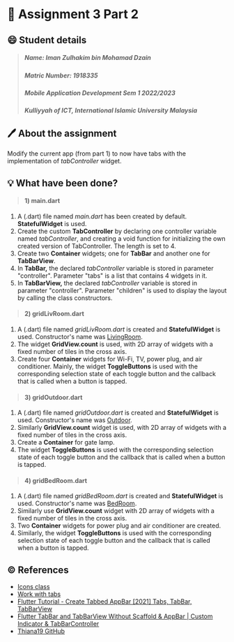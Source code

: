 # 📝 Assignment 3 Part 2

## :smile: Student details

>##### Name: Iman Zulhakim bin Mohamad Dzain
>##### Matric Number: 1918335
>##### Mobile Application Development Sem 1 2022/2023
>##### Kulliyyah of ICT, International Islamic University Malaysia

## :pen: About the assignment

Modify the current app (from part 1) to now have tabs with the implementation of _tabController_ widget.

## :bulb: What have been done?

> #### 1) main.dart

1. A (.dart) file named _main.dart_ has been created by default. **StatefulWidget** is used.
2. Create the custom **TabController** by declaring one controller variable named _tabController_, and creating a void function for initializing the own created version of TabController. The length is set to 4.
3. Create two **Container** widgets; one for **TabBar** and another one for **TabBarView**.
4. In **TabBar,** the declared _tabController_ variable is stored in parameter "controller". Parameter "tabs" is a list that contains 4 widgets in it.
5. In **TabBarView,** the declared _tabController_ variable is stored in parameter "controller". Parameter "children" is used to display the layout by calling the class constructors.

> #### 2) gridLivRoom.dart

1. A (.dart) file named _gridLivRoom.dart_ is created and **StatefulWidget** is used. Constructor's name was <ins>LivingRoom</ins>.
2. The widget **GridView.count** is used, with 2D array of widgets with a fixed number of tiles in the cross axis.
3. Create four **Container** widgets for Wi-Fi, TV, power plug, and air conditioner. Mainly, the widget **ToggleButtons** is used with the corresponding selection state of each toggle button and the callback that is called when a button is tapped.

> #### 3) gridOutdoor.dart

1. A (.dart) file named _gridOutdoor.dart_ is created and **StatefulWidget** is used. Constructor's name was <ins>Outdoor</ins>.
2. Similarly **GridView.count** widget is used, with 2D array of widgets with a fixed number of tiles in the cross axis.
3. Create a **Container** for gate lamp.
4. The widget **ToggleButtons** is used with the corresponding selection state of each toggle button and the callback that is called when a button is tapped.

> #### 4) gridBedRoom.dart

1. A (.dart) file named _gridBedRoom.dart_ is created and **StatefulWidget** is used. Constructor's name was <ins>BedRoom</ins>.
2. Similarly use **GridView.count** widget with 2D array of widgets with a fixed number of tiles in the cross axis.
3. Two **Container** widgets for power plug and air conditioner are created.
4. Similarly, the widget **ToggleButtons** is used with the corresponding selection state of each toggle button and the callback that is called when a button is tapped.

## :copyright: References

- [Icons class](https://api.flutter.dev/flutter/material/Icons-class.html)
- [Work with tabs](https://docs.flutter.dev/cookbook/design/tabs)
- [Flutter Tutorial - Create Tabbed AppBar [2021] Tabs, TabBar, TabBarView](https://www.youtube.com/watch?v=8x2Ssf5OxQ4)
- [Flutter TabBar and TabBarView Without Scaffold & AppBar | Custom Indicator & TabBarController](https://www.youtube.com/watch?v=m_MXkSKz_F8)
- [Thiana19 GitHub](https://github.com/Thiana19/FLutter-Layout-Assignment-Part-2)
